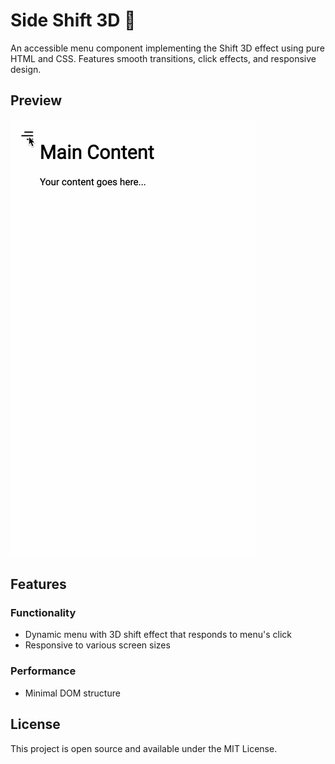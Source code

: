 # Side Shift 3D 📘

An accessible menu component implementing the Shift 3D effect using pure HTML and CSS. Features smooth transitions,
click effects, and responsive design.

## Preview

![Preview](preview.gif)

## Features

### Functionality

- Dynamic menu with 3D shift effect that responds to menu's click
- Responsive to various screen sizes

### Performance

- Minimal DOM structure

## License

This project is open source and available under the MIT License.

